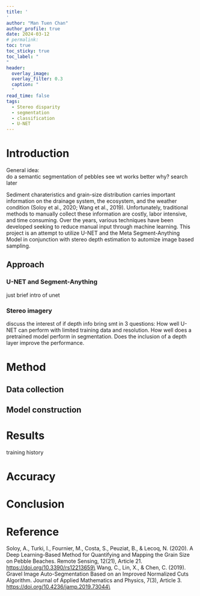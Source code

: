 ```yaml
---
title: '
'
author: "Man Tuen Chan"
author_profile: true
date: 2024-03-12
# permalink:
toc: true
toc_sticky: true
toc_label: "
"
header:
  overlay_image: 
  overlay_filter: 0.3
  caption: "
  "
read_time: false
tags:
  - Stereo disparity
  - segmentation
  - classification
  - U-NET
---
```


# Introduction
General idea:\
do a semantic segmentation of pebbles see wt works better
why? search later

Sediment charateristics and grain-size distribution carries important information on the drainage system, the ecosystem, and the weather condition (Soloy et al., 2020; Wang et al., 2019). Unfortunately, traditional methods to manually collect these information are costly, labor intensive, and time consuming. Over the years, various techniques have been developed seeking to reduce manual input through machine learning. This project is an attempt to utilize U-NET and the Meta Segment-Anything Model in conjunction with stereo depth estimation to automize image based sampling. 

## Approach
### U-NET and Segment-Anything
just brief intro of unet
### Stereo imagery
discuss the interest of if depth info bring smt in 
3 questions:
How well U-NET can perform with limited training data and resolution. How well does a pretrained model perform in segmentation. Does the inclusion of a depth layer improve the performance. 




# Method
## Data collection

## Model construction

# Results
training history
# Accuracy

# Conclusion

# Reference

Soloy, A., Turki, I., Fournier, M., Costa, S., Peuziat, B., & Lecoq, N. (2020). A Deep Learning-Based Method for Quantifying and Mapping the Grain Size on Pebble Beaches. Remote Sensing, 12(21), Article 21. https://doi.org/10.3390/rs12213659\
Wang, C., Lin, X., & Chen, C. (2019). Gravel Image Auto-Segmentation Based on an Improved Normalized Cuts Algorithm. Journal of Applied Mathematics and Physics, 7(3), Article 3. https://doi.org/10.4236/jamp.2019.73044\
